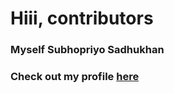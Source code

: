 # Hiii, contributors

### Myself Subhopriyo Sadhukhan

### Check out my profile [here](https://TechDevSubhopriyo.github.io/About-Me/)
